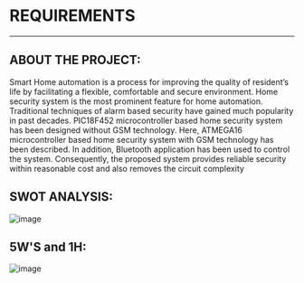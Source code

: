 # REQUIREMENTS
--------------------------------------------
ABOUT THE PROJECT:
-------------------------------------------
 Smart Home automation is a process for improving the quality of resident’s life by facilitating a flexible, comfortable and secure environment. Home security system is the most prominent feature for home automation. Traditional techniques of alarm based security have gained much popularity in past decades. PIC18F452 microcontroller based home security system has been designed without GSM technology. Here, ATMEGA16 microcontroller based home security system with GSM technology has been described. In addition, Bluetooth application has been used to control the system. Consequently, the proposed system provides reliable security within reasonable cost and also removes the circuit complexity
 
 SWOT ANALYSIS:
 -------------------------------------------
 ![image](https://user-images.githubusercontent.com/98945509/155769530-a35c2caa-c6cc-474c-a389-2d13cba0cc11.png)

5W'S and 1H:
---------------------------------------------
![image](https://user-images.githubusercontent.com/98945509/155769712-86273a2e-10fe-44c5-9cd7-4d44e18edf34.png)

 
